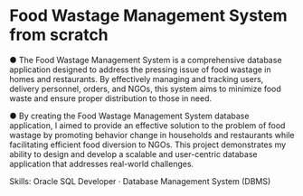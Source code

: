 #  Food Wastage Management System from scratch
 
●	The Food Wastage Management System is a comprehensive database application designed to address the pressing issue of food wastage in homes and restaurants. By effectively managing and tracking users, delivery personnel, orders, and NGOs, this system aims to minimize food waste and ensure proper distribution to those in need.

●	By creating the Food Wastage Management System database application, I aimed to provide an effective solution to the problem of food wastage by promoting behavior change in households and restaurants while facilitating efficient food diversion to NGOs. This project demonstrates my ability to design and develop a scalable and user-centric database application that addresses real-world challenges.

Skills: Oracle SQL Developer · Database Management System (DBMS)
